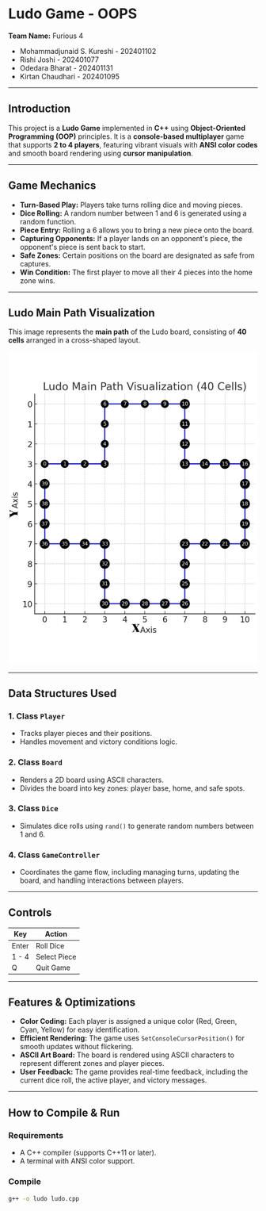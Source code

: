 # Ludo Game - OOPS

**Team Name:** Furious 4  
- Mohammadjunaid S. Kureshi - 202401102  
- Rishi Joshi - 202401077  
- Odedara Bharat - 202401131  
- Kirtan Chaudhari - 202401095  

---

## Introduction
This project is a **Ludo Game** implemented in **C++** using **Object-Oriented Programming (OOP)** principles. It is a **console-based multiplayer** game that supports **2 to 4 players**, featuring vibrant visuals with **ANSI color codes** and smooth board rendering using **cursor manipulation**.

---

## Game Mechanics
- **Turn-Based Play:** Players take turns rolling dice and moving pieces.
- **Dice Rolling:** A random number between 1 and 6 is generated using a random function.
- **Piece Entry:** Rolling a 6 allows you to bring a new piece onto the board.
- **Capturing Opponents:** If a player lands on an opponent's piece, the opponent's piece is sent back to start.
- **Safe Zones:** Certain positions on the board are designated as safe from captures.
- **Win Condition:** The first player to move all their 4 pieces into the home zone wins.

---

## Ludo Main Path Visualization

This image represents the **main path** of the Ludo board, consisting of **40 cells** arranged in a cross-shaped layout.

![Ludo Path](one.jpg)

---

## Data Structures Used

### 1. Class `Player`
- Tracks player pieces and their positions.
- Handles movement and victory conditions logic.

### 2. Class `Board`
- Renders a 2D board using ASCII characters.
- Divides the board into key zones: player base, home, and safe spots.

### 3. Class `Dice`
- Simulates dice rolls using `rand()` to generate random numbers between 1 and 6.

### 4. Class `GameController`
- Coordinates the game flow, including managing turns, updating the board, and handling interactions between players.

---

## Controls

| Key     | Action          |
|---------|-----------------|
| Enter   | Roll Dice       |
| 1 - 4   | Select Piece    |
| Q       | Quit Game       |

---

## Features & Optimizations
- **Color Coding:** Each player is assigned a unique color (Red, Green, Cyan, Yellow) for easy identification.
- **Efficient Rendering:** The game uses `SetConsoleCursorPosition()` for smooth updates without flickering.
- **ASCII Art Board:** The board is rendered using ASCII characters to represent different zones and player pieces.
- **User Feedback:** The game provides real-time feedback, including the current dice roll, the active player, and victory messages.

---

## How to Compile & Run

### Requirements
- A C++ compiler (supports C++11 or later).
- A terminal with ANSI color support.

### Compile
```bash
g++ -o ludo ludo.cpp
